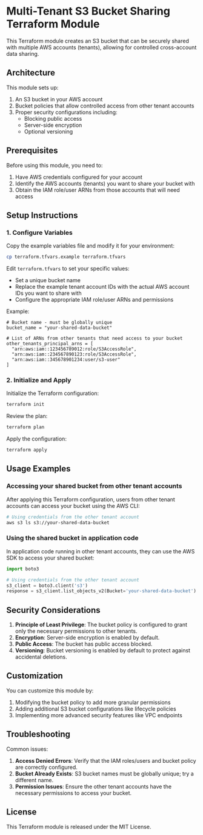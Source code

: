 # Multi-Tenant S3 Bucket Sharing Terraform Module

This Terraform module creates an S3 bucket that can be securely shared with multiple AWS accounts (tenants), allowing for controlled cross-account data sharing.

## Architecture

This module sets up:

1. An S3 bucket in your AWS account
2. Bucket policies that allow controlled access from other tenant accounts
3. Proper security configurations including:
   - Blocking public access
   - Server-side encryption
   - Optional versioning

## Prerequisites

Before using this module, you need to:

1. Have AWS credentials configured for your account
2. Identify the AWS accounts (tenants) you want to share your bucket with
3. Obtain the IAM role/user ARNs from those accounts that will need access

## Setup Instructions

### 1. Configure Variables

Copy the example variables file and modify it for your environment:

```bash
cp terraform.tfvars.example terraform.tfvars
```

Edit `terraform.tfvars` to set your specific values:
- Set a unique bucket name
- Replace the example tenant account IDs with the actual AWS account IDs you want to share with
- Configure the appropriate IAM role/user ARNs and permissions

Example:
```hcl
# Bucket name - must be globally unique
bucket_name = "your-shared-data-bucket"

# List of ARNs from other tenants that need access to your bucket
other_tenants_principal_arns = [
  "arn:aws:iam::123456789012:role/S3AccessRole",
  "arn:aws:iam::234567890123:role/S3AccessRole",
  "arn:aws:iam::345678901234:user/s3-user"
]
```

### 2. Initialize and Apply

Initialize the Terraform configuration:

```bash
terraform init
```

Review the plan:

```bash
terraform plan
```

Apply the configuration:

```bash
terraform apply
```

## Usage Examples

### Accessing your shared bucket from other tenant accounts

After applying this Terraform configuration, users from other tenant accounts can access your bucket using the AWS CLI:

```bash
# Using credentials from the other tenant account
aws s3 ls s3://your-shared-data-bucket
```

### Using the shared bucket in application code

In application code running in other tenant accounts, they can use the AWS SDK to access your shared bucket:

```python
import boto3

# Using credentials from the other tenant account
s3_client = boto3.client('s3')
response = s3_client.list_objects_v2(Bucket='your-shared-data-bucket')
```

## Security Considerations

1. **Principle of Least Privilege**: The bucket policy is configured to grant only the necessary permissions to other tenants.
2. **Encryption**: Server-side encryption is enabled by default.
3. **Public Access**: The bucket has public access blocked.
4. **Versioning**: Bucket versioning is enabled by default to protect against accidental deletions.

## Customization

You can customize this module by:

1. Modifying the bucket policy to add more granular permissions
2. Adding additional S3 bucket configurations like lifecycle policies
3. Implementing more advanced security features like VPC endpoints

## Troubleshooting

Common issues:

1. **Access Denied Errors**: Verify that the IAM roles/users and bucket policy are correctly configured.
2. **Bucket Already Exists**: S3 bucket names must be globally unique; try a different name.
3. **Permission Issues**: Ensure the other tenant accounts have the necessary permissions to access your bucket.

## License

This Terraform module is released under the MIT License.